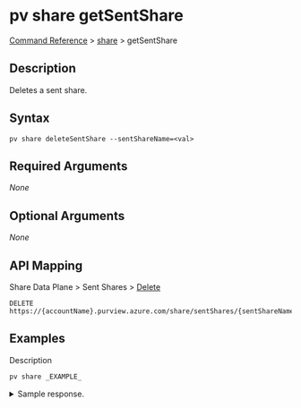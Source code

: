 # pv share getSentShare
[Command Reference](../../../README.md#command-reference) > [share](./main.md) > getSentShare

## Description
Deletes a sent share.

## Syntax
```
pv share deleteSentShare --sentShareName=<val>
```

## Required Arguments
*None*

## Optional Arguments
*None*

## API Mapping
Share Data Plane > Sent Shares > [Delete](https://docs.microsoft.com/en-us/rest/api/purview/sharedataplane/sent-shares/delete)
```
DELETE https://{accountName}.purview.azure.com/share/sentShares/{sentShareName}
```

## Examples
Description
```powershell
pv share _EXAMPLE_
```


<details><summary>Sample response.</summary>
<p>

```json
{
    "key": "value"
}
```
</p>
</details>
